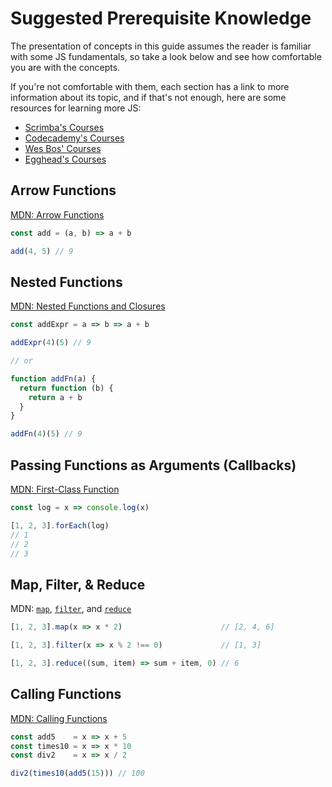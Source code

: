 # Suggested Prerequisite Knowledge

The presentation of concepts in this guide assumes the reader is familiar with
some JS fundamentals, so take a look below and see how comfortable you are with
the concepts.

If you're not comfortable with them, each section has a link to more information
about its topic, and if that's not enough, here are some resources for learning
more JS:

* [Scrimba's Courses](https://scrimba.com/topic/javascript)
* [Codecademy's Courses](https://www.codecademy.com/catalog/language/javascript)
* [Wes Bos' Courses](https://wesbos.com/courses)
* [Egghead's Courses](https://egghead.io/q/javascript)

## Arrow Functions

[MDN: Arrow Functions](https://developer.mozilla.org/en-US/docs/Web/JavaScript/Guide/Functions#arrow_functions)

```javascript
const add = (a, b) => a + b

add(4, 5) // 9
```

## Nested Functions

[MDN: Nested Functions and Closures](https://developer.mozilla.org/en-US/docs/Web/JavaScript/Guide/Functions#nested_functions_and_closures)

```javascript
const addExpr = a => b => a + b

addExpr(4)(5) // 9

// or

function addFn(a) {
  return function (b) {
    return a + b
  }
}

addFn(4)(5) // 9
```

## Passing Functions as Arguments (Callbacks)

[MDN: First-Class Function](https://developer.mozilla.org/en-US/docs/Glossary/First-class_Function)

```javascript
const log = x => console.log(x)

[1, 2, 3].forEach(log)
// 1
// 2
// 3
```

## Map, Filter, & Reduce

MDN: [`map`](https://developer.mozilla.org/en-US/docs/Web/JavaScript/Reference/Global_Objects/Array/Map),
[`filter`](https://developer.mozilla.org/en-US/docs/Web/JavaScript/Reference/Global_Objects/Array/Filter),
and [`reduce`](https://developer.mozilla.org/en-US/docs/Web/JavaScript/Reference/Global_Objects/Array/Reduce)

```javascript
[1, 2, 3].map(x => x * 2)                      // [2, 4, 6]

[1, 2, 3].filter(x => x % 2 !== 0)             // [1, 3]

[1, 2, 3].reduce((sum, item) => sum + item, 0) // 6
```

## Calling Functions

[MDN: Calling Functions](https://developer.mozilla.org/en-US/docs/Web/JavaScript/Guide/Functions#calling_functions)

```javascript
const add5    = x => x + 5
const times10 = x => x * 10
const div2    = x => x / 2

div2(times10(add5(15))) // 100
```
